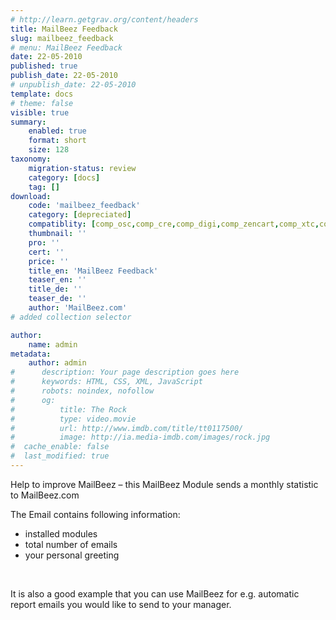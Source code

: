 ```yaml
---
# http://learn.getgrav.org/content/headers
title: MailBeez Feedback
slug: mailbeez_feedback
# menu: MailBeez Feedback
date: 22-05-2010
published: true
publish_date: 22-05-2010
# unpublish_date: 22-05-2010
template: docs
# theme: false
visible: true
summary:
    enabled: true
    format: short
    size: 128
taxonomy:
    migration-status: review
    category: [docs]
    tag: []
download:
    code: 'mailbeez_feedback'
    category: [depreciated]
    compatiblity: [comp_osc,comp_cre,comp_digi,comp_zencart,comp_xtc,comp_gambio]
    thumbnail: ''
    pro: ''
    cert: ''
    price: ''
    title_en: 'MailBeez Feedback'
    teaser_en: ''
    title_de: ''
    teaser_de: ''
    author: 'MailBeez.com'
# added collection selector

author:
    name: admin
metadata:
    author: admin
#      description: Your page description goes here
#      keywords: HTML, CSS, XML, JavaScript
#      robots: noindex, nofollow
#      og:
#          title: The Rock
#          type: video.movie
#          url: http://www.imdb.com/title/tt0117500/
#          image: http://ia.media-imdb.com/images/rock.jpg
#  cache_enable: false
#  last_modified: true
---
```


Help to improve MailBeez – this MailBeez Module sends a monthly statistic to MailBeez.com

The Email contains following information:

- installed modules
- total number of emails
- your personal greeting

 

It is also a good example that you can use MailBeez for e.g. automatic report emails you would like to send to your manager.
